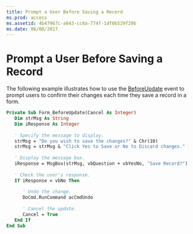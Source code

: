 ```yaml
---
title: Prompt a User Before Saving a Record
ms.prod: access
ms.assetid: 4b47967c-a043-cc8a-774f-1df0b529f29b
ms.date: 06/08/2017
---
```



# Prompt a User Before Saving a Record

The following example illustrates how to use the [BeforeUpdate](../../../api/Access.Form.BeforeUpdate(even).md) event to prompt users to confirm their changes each time they save a record in a form.


```vb
Private Sub Form_BeforeUpdate(Cancel As Integer) 
   Dim strMsg As String 
   Dim iResponse As Integer 
 
   ' Specify the message to display. 
   strMsg = "Do you wish to save the changes?" & Chr(10) 
   strMsg = strMsg & "Click Yes to Save or No to Discard changes." 
 
   ' Display the message box. 
   iResponse = MsgBox(strMsg, vbQuestion + vbYesNo, "Save Record?") 
    
   ' Check the user's response. 
   If iResponse = vbNo Then 
    
      ' Undo the change. 
      DoCmd.RunCommand acCmdUndo 
 
      ' Cancel the update. 
      Cancel = True 
   End If 
End Sub
```


